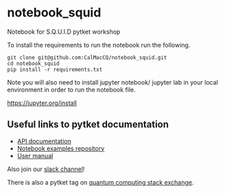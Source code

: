 # notebook_squid
Notebook for S.Q.U.I.D pytket workshop

To install the requirements to run the notebook run the following.

```
git clone git@github.com:CalMacCQ/notebook_squid.git
cd notebook_squid
pip install -r requirements.txt
```

Note you will also need to install jupyter notebook/ jupyter lab in your local environment in order to run the notebook file.

https://jupyter.org/install

## Useful links to pytket documentation

* [API documentation](https://cqcl.github.io/tket/pytket/api/#) 
* [Notebook examples repository](https://github.com/CQCL/pytket/tree/main/examples) 
* [User manual](https://cqcl.github.io/pytket/manual/index.html) 

Also join our [slack channel](https://tketusers.slack.com/join/shared_invite/zt-18qmsamj9-UqQFVdkRzxnXCcKtcarLRA#/shared-invite/email)! 

There is also a pytket tag on [quantum computing stack exchange](https://quantumcomputing.stackexchange.com/questions/tagged/pytket).